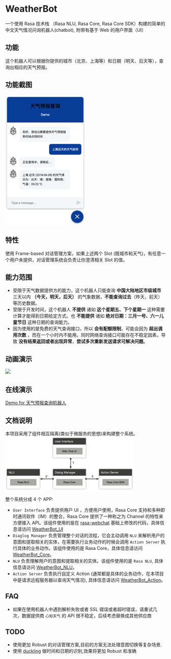 # WeatherBot
一个使用 Rasa 技术栈 （Rasa NLU, Rasa Core, Rasa Core SDK）构建的简单的中文天气情况问询机器人(chatbot), 附带有基于 Web 的用户界面（UI）

## 功能
这个机器人可以根据你提供的城市（北京、上海等）和日期（明天、后天等），查询出相应的天气预报。

## 功能截图
<img src="images/weather_bot_query_interface.png" width="50%">

## 特性
使用 Frame-based 对话管理方案，如果上述两个 Slot (既城市和天气)，有任意一个用户未提供，对话管理系统会负责让你澄清相关 Slot 的值。

## 能力范围
* 受限于天气数据提供方的能力，这个机器人只能查询 **中国大陆地区市级城市** 三天以内 **（今天，明天，后天）** 的气象数据，**不能查询过去**（昨天，前天）等历史数据。
* 受限于开发时间，这个机器人 **不提供** 诸如 **这个星期五、下个星期一** 这种需要计算才能得到日期给定方式。也 **不能提供** 诸如 **绝对日期：三月一号、六一儿童节日** 这种日期的查询能力。
* 因为使用的是免费的天气查询接口，所以 **会有配额限制**，可能会因为 **超出调用次数** ，而在一个小时内不能用。同时网络查询接口可能存在不稳定因素，导致 **没有结果返回或者出现异常**，**尝试多次重新发送请求可解决问题**。

## 动画演示
<img src="images/WeatherBot_demo.gif" width="50%">

## 在线演示
[Demo for 天气预报查询机器人](http://weather_bot.xiaoquankong.ai/)

## 文档说明
本项目采用了组件相互隔离(类似于微服务的思想)来构建整个系统。
<img src="images/architecture.png" width="80%">

整个系统分成 4 个 APP:

* `User Interface` 负责提供用户 UI ，方便用户使用，Rasa Core 支持和多种即时通讯软件（IM）的整合，Rasa Core 提供了一种称之为 Channel 的特性来方便接入 API。该组件使用的是在 [rasa-webchat](https://github.com/mrbot-ai/rasa-webchat) 基础上修改的代码，具体信息请访问 [WeatherBot_UI](https://github.com/howl-anderson/WeatherBot_UI)
* `Diaglog Manager` 负责管理整个对话的流程，它会主动调用 `NLU` 来解析用户的意图和提取相关的实体，在需要执行业务动作的时候会调用 `Action Server` 执行具体的业务动作。该组件使用的是 Rasa Core，具体信息请访问 [WeatherBot_Core](https://github.com/howl-anderson/WeatherBot_Core)。
* `NLU` 负责理解用户的意图和提取相关的实体。该组件使用的是 `Rasa NLU`, 具体信息请访问 [WeatherBot_NLU](https://github.com/howl-anderson/WeatherBot_NLU)。
* `Action Server` 负责执行自定义 Action (通常都是具体的业务动作，在本项目中是请求远程服务器以查询天气情况), 具体信息请访问 [WeatherBot_Action](https://github.com/howl-anderson/WeatherBot_Action)。

## FAQ
* 如果在使用机器人中遇到解析失败或者 SSL 错误或者超时错误，请重试几次，数据提供商 `心知天气` 的 API 很不稳定，后续考虑替换成其他供应商

## TODO
* 使用更加 Robust 的对话管理方案,目前的方案无法处理意图切换等复杂场景.
* 使用 [duckling](https://github.com/facebook/duckling) 做时间和日期的识别,效果将更加 Robust 和准确

